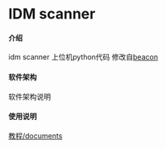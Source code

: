 # IDM scanner

#### 介绍
idm scanner 上位机python代码
修改自[beacon](https://github.com/beacon3d/beacon_klipper/tree/master)

#### 软件架构
软件架构说明

#### 使用说明
[教程/documents](https://gitee.com/NBTP/idm-documents/tree/master/)



